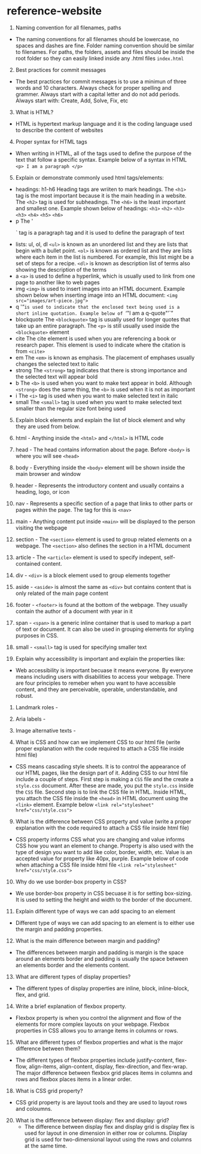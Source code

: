 # reference-website
1. Naming convention for all filenames, paths
- The naming conventions for all filenames should be lowercase, no spaces and dashes are fine. Folder naming convention should be similar to filenames. For paths, the folders, assets and files should be inside the root folder so they can easily linked inside any .html files
    `index.html`

2. Best practices for commit messages
- The best practices for commit messages is to use a minimun of three words and 10 characters. Always check for proper spelling and grammer. Always start with a capital letter and do not add periods. Always start with: Create, Add, Solve, Fix, etc

3. What is HTML?
- HTML is hypertext markup language and it is the coding language used to describe the content of websites

4. Proper syntax for HTML tags
- When writing in HTML, all of the tags used to define the purpose of the text that follow a specific syntax. Example below of a syntax in HTML
    `<p> I am a paragraph </p>`

5. Explain or demonstrate commonly used html tags/elements:

- headings: h1-h6
    Heading tags are wriiten to mark headings. The `<h1>` tag is the most important because it is the main heading in a website. The `<h2>` tag is used for subheadings. The `<h6>` is the least important and smallest one. Example shown below of headings:
    `<h1>` `<h2>` `<h3>` `<h3>` `<h4>` `<h5>` `<h6>`
- p
    The '<p>` tag is a paragraph tag and it is used to define the paragraph of text
- lists: ul, ol, dl
    `<ul>` is known as an unordered list and they are lists that begin with a bullet point. `<ol>` is known as ordered list and they are lists where each item in the list is numbered. For example, this list might be a set of steps for a recipe. `<dl>` is known as description list of terms also showing the description of the terms 
- a 
    `<a>` is used to define a hyperlink, which is usually used to link from one page to another like to web pages
- img
    `<img>` is used to insert images into an HTML document. Example shown below when inserting image into an HTML document:
    `<img src="images/art-piece.jpg">`
- q
    '<q>` is used to indicate that the enclosed text being used is a short inline quotation. Example below of 
    `<q>"I am a q-quote"</q>`
- blockquote
    The `<blockquote>` tag is usually used for longer quotes that take up an entire paragraph. The `<p>` is still usually used inside the `<blockquote>` element
- cite
    The cite element is used when you are referencing a book or research paper. This element is used to indicate where the citation is from `<cite>`
- em
    The `<em>` is known as emphasis. The placement of emphases usually changes the selected text to italic
- strong
    The `<strong>` tag indicates that there is strong importance and the selected text will appear bold
- b
    The `<b>` is used when you want to make text appear in bold. Although `<strong>` does the same thing, the `<b>` is used when it is not as important
- i
    The `<i>` tag is used when you want to make selected text in italic
- small
    The `<small>` tag is used when you want to make selected text smaller than the regular size font being used

5. Explain block elements and explain the list of block element and why they are used from below.
1. html - Anything inside the `<html>` and `</html>` is HTML code
2. head - The head contains information about the page. Before `<body>` is where you will see `<head>`
3. body - Everything inside the `<body>` element will be shown inside the main browser and window
4. header - Represents the introductory content and usually contains a heading, logo, or icon
5. nav - Represents a specific section of a page that links to other parts or pages within the page. The tag for this is `<nav>`
6. main - Anything content put inside `<main>` will be displayed to the person visiting the webpage
7. section - The `<section>` element is used to group related elements on a webpage. The `<section>` also defines the section in a HTML document
8. article - The `<article>` element is used to specify indepent, self-contained content.
9. div - `<div>` is a block element used to group elements together
10. aside - `<aside>` is almost the same as `<div>` but contains content that is only related of the main page content
11. footer - `<footer>` is found at the bottom of the webpage. They usually contain the author of a document with year in it
12. span - `<span>` is a generic inline container that is used to markup a part of text or document. It can also be used in grouping elements for styling purposes in CSS. 
13. small - `<small>` tag is used for specifying smaller text 

7. Explain why accessibility is important and explain the properties like:
- Web accessibility is important becuase it means everyone. By everyone means including users with disabilities to access your webpage. There are four principles to remeber when you want to have accessible content, and they are perceivable, operable, understandable, and robust. 
1. Landmark roles - 
2. Aria labels - 
3. Image alternative texts - 

8. What is CSS and how can we implement CSS to our html file (write proper explanation with the code required to attach a CSS file inside html file)
- CSS means cascading style sheets. It is to control the appearance of our HTML pages, like the design part of it. Adding CSS to our html file include a couple of steps. First step is making a `CSS` file and the create a `style.css` document. After these are made, you put the `style.css` inside the `CSS` file. Second step is to link the CSS file in HTML. Inside HTML, you attach the CSS file inside the `<head>` in HTML document using the `<link>` element. Example below
`<link rel="stylesheet" href="css/style.css">`

9. What is the difference between CSS property and value (write a proper explanation with the code required to attach a CSS file inside html file)
- CSS property informs CSS what you are changing and value informs CSS how you want an element to change. Property is also used with the type of design you want to add like color, border, width, etc. Value is an accepted value for property like 40px, purple. Example below of code when attaching a CSS file inside html file
`<link rel="stylesheet" href="css/style.css">`

10. Why do we use border-box property in CSS?
- We use border-box property in CSS becuase it is for setting box-sizing. It is used to setting the height and width to the border of the document.

11. Explain different type of ways we can add spacing to an element
- Different type of ways we can add spacing to an element is to either use the margin and padding properties. 

12. What is the main difference between margin and padding?
- The differences between margin and padding is margin is the space around an elements border and padding is usually the space between an elements border and the elements content.

13. What are different types of display properties?
- The different types of display properties are inline, block, inline-block, flex, and grid.

14. Write a brief explanation of flexbox property.
- Flexbox property is when you control the alignment and flow of the elements for more complex layouts on your webpage. Flexbox properties in CSS allows you to arrange items in columns or rows.

15. What are different types of flexbox properties and what is the major difference between them?
- The different types of flexbox properties include justify-content, flex-flow, align-items, align-content, display, flex-direction, and flex-wrap. The major difference between flexbox grid places items in columns and rows and flexbox places items in a linear order.

18. What is CSS grid property?
- CSS grid property is are layout tools and they are used to layout rows and coloumns.

20. What is the difference between display: flex and display: grid?
    - The difference between display flex and display grid is display flex is used for layout in one dimension in either row or columns. Display grid is used for two-dimensional layout using the rows and columns at the same time.

